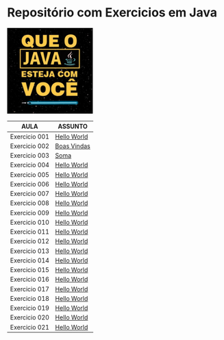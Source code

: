 # Repositório com Exercicios em Java

<img src="./img/java.png" width="200" height="200" />

| AULA | ASSUNTO |
|------|---------|
|Exercicio 001|[Hello World](./exercicio%20001%20-%20Hello%20World/)
|Exercicio 002|[Boas Vindas](./exercicio%20002%20-%20Mensagem%20Boas%20Vindas/)
|Exercicio 003|[Soma](./exercicio%20003%20-%20Soma/)
|Exercicio 004|[Hello World]()
|Exercicio 005|[Hello World]()
|Exercicio 006|[Hello World]()
|Exercicio 007|[Hello World]()
|Exercicio 008|[Hello World]()
|Exercicio 009|[Hello World]()
|Exercicio 010|[Hello World]()
|Exercicio 011|[Hello World]()
|Exercicio 012|[Hello World]()
|Exercicio 013|[Hello World]()
|Exercicio 014|[Hello World]()
|Exercicio 015|[Hello World]()
|Exercicio 016|[Hello World]()
|Exercicio 017|[Hello World]()
|Exercicio 018|[Hello World]()
|Exercicio 019|[Hello World]()
|Exercicio 020|[Hello World]()
|Exercicio 021|[Hello World]()